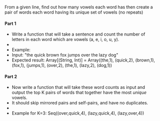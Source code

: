 From a given line, find out how many vowels each word has then create a pair of words each word having its unique set of vowels (no repeats)

#### Part 1 
  *  Write a function that will take a sentence and count the number of letters in each word which are vowels (a, e, i, o, u, y).
  * 
  * Example:
  * Input: "the quick brown fox jumps over the lazy dog"
  * Expected result: Array[(String, Int)] = Array((the,1), (quick,2), (brown,1), (fox,1), (jumps,1), (over,2), (the,1), (lazy,2), (dog,1))


#### Part 2 
  *  Now write a function that will take these word counts as input and output the top K pairs of words that together have the most *unique* vowels.
  *    It should skip mirrored pairs and self-pairs, and have no duplicates.
  * 
  * Example for K=3:  Seq((over,quick,4), (lazy,quick,4), (lazy,over,4))


